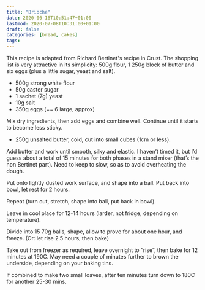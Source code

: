 ```yaml
---
title: "Brioche"
date: 2020-06-16T10:51:47+01:00
lastmod: 2020-07-08T10:31:00+01:00
draft: false
categories: [bread, cakes]
tags: 
---
```


This recipe is adapted from Richard Bertinet's recipe in Crust. The shopping list is very attractive in its simplicity: 500g flour, 1 250g block of butter and six eggs (plus a little sugar, yeast and salt).

- 500g strong white flour
- 50g caster sugar
- 1 sachet (7g) yeast
- 10g salt
- 350g eggs (== 6 large, approx)

Mix dry ingredients, then add eggs and combine well.  Continue until it starts to become less sticky.

- 250g unsalted butter, cold, cut into small cubes (1cm or less).

Add butter and work until smooth, silky and elastic. I haven’t timed it, but I’d guess about a total of 15 minutes for both phases in a stand mixer (that’s the non Bertinet part). Need to keep to slow, so as to avoid overheating the dough.

Put onto lightly dusted work surface, and shape into a ball. Put back into bowl, let rest for 2 hours.

Repeat (turn out, stretch, shape into ball, put back in bowl).

Leave in cool place for 12-14 hours (larder, not fridge, depending on temperature).

Divide into 15 70g balls, shape, allow to prove for about one hour, and freeze. (Or: let rise 2.5 hours, then bake)

Take out from freezer as required, leave overnight to “rise”, then bake for 12 minutes at 190C. May need a couple of minutes further to brown the underside, depending on your baking tins.

If combined to make two small loaves, after ten minutes turn down to 180C for another 25-30 mins.



